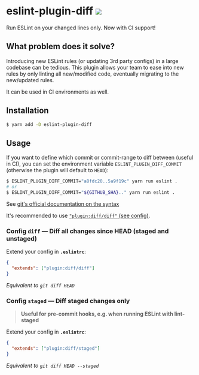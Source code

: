 # eslint-plugin-diff ![](https://img.shields.io/npm/dt/eslint-plugin-diff?style=flat-square&logo=npm&logoColor=white)

Run ESLint on your changed lines only. Now with CI support!

## What problem does it solve?

Introducing new ESLint rules (or updating 3rd party configs) in a large codebase can be tedious. This plugin allows your team to ease into new rules by only linting all new/modified code, eventually migrating to the new/updated rules.

It can be used in CI environments as well.

## Installation

```sh
$ yarn add -D eslint-plugin-diff
```

## Usage

If you want to define which commit or commit-range to diff between (useful in CI), you can set the environment variable `ESLINT_PLUGIN_DIFF_COMMIT` (otherwise the plugin will default to `HEAD`):

```sh
$ ESLINT_PLUGIN_DIFF_COMMIT="a8fdc20..5a9f19c" yarn run eslint .
# or
$ ESLINT_PLUGIN_DIFF_COMMIT="${GITHUB_SHA}.." yarn run eslint .
```

See [git's official documentation on the syntax](https://git-scm.com/docs/git-diff#Documentation/git-diff.txt-emgitdiffemltoptionsgtltcommitgt--ltpathgt82308203)

It's recommended to use [`"plugin:diff/diff"` (see config)](#config-diff--diff-all-changes-since-head-staged-and-unstaged).

### Config `diff` — Diff all changes since HEAD (staged and unstaged)

Extend your config in **`.eslintrc`**:

```json
{
  "extends": ["plugin:diff/diff"]
}
```

_Equivalent to `git diff HEAD`_

### Config `staged` — Diff staged changes only

> **Useful for pre-commit hooks, e.g. when running ESLint with lint-staged**

Extend your config in **`.eslintrc`**:

```json
{
  "extends": ["plugin:diff/staged"]
}
```

_Equivalent to `git diff HEAD --staged`_
